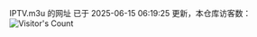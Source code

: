 IPTV.m3u 的网址 已于 2025-06-15 06:19:25 更新，本仓库访客数：![Visitor's Count](https://profile-counter.glitch.me/hero1898_tv/count.svg)
